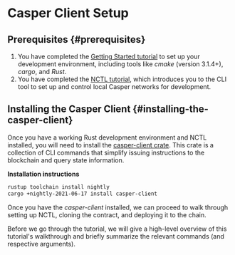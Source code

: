 # Casper Client Setup

## Prerequisites {#prerequisites}

1.  You have completed the [Getting Started tutorial](../../getting-started.md) to set up your development environment, including tools like _cmake_ (version 3.1.4+), _cargo_, and _Rust_.
2.  You have completed the [NCTL tutorial](../../setup-nctl.md), which introduces you to the CLI tool to set up and control local Casper networks for development.

## Installing the Casper Client {#installing-the-casper-client}

Once you have a working Rust development environment and NCTL installed, you will need to install the [casper-client crate](https://crates.io/crates/casper-client). This crate is a collection of CLI commands that simplify issuing instructions to the blockchain and query state information.

**Installation instructions**

```sh
rustup toolchain install nightly
cargo +nightly-2021-06-17 install casper-client
```

Once you have the _casper-client_ installed, we can proceed to walk through setting up NCTL, cloning the contract, and deploying it to the chain.

Before we go through the tutorial, we will give a high-level overview of this tutorial's walkthrough and briefly summarize the relevant commands (and respective arguments).
